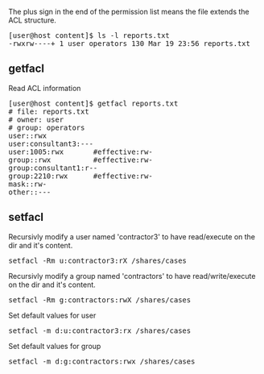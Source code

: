 The plus sign in the end of the permission list means the file extends the ACL structure.
<pre>
[user@host content]$ ls -l reports.txt
-rwxrw----+ 1 user operators 130 Mar 19 23:56 reports.txt
</pre>


<h2>getfacl</h2>
Read ACL information
<pre>
[user@host content]$ getfacl reports.txt
# file: reports.txt
# owner: user
# group: operators
user::rwx
user:consultant3:---
user:1005:rwx       #effective:rw-
group::rwx          #effective:rw-
group:consultant1:r--
group:2210:rwx      #effective:rw-
mask::rw-
other::---
</pre>

<h2>setfacl</h2>
Recursivly modify a user named 'contractor3' to have read/execute on the dir and it's content. 
<pre>
setfacl -Rm u:contractor3:rX /shares/cases
</pre>

Recursivly modify a group named 'contractors' to have read/write/execute on the dir and it's content. 
<pre>
setfacl -Rm g:contractors:rwX /shares/cases
</pre>

Set default values for user
<pre>
setfacl -m d:u:contractor3:rx /shares/cases
</pre>

Set default values for group
<pre>
setfacl -m d:g:contractors:rwx /shares/cases
</pre>
